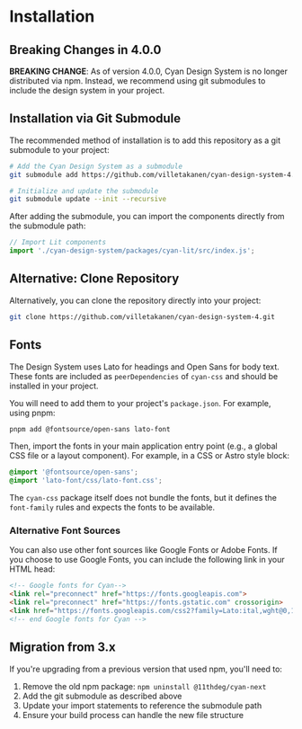 # Installation

## Breaking Changes in 4.0.0

**BREAKING CHANGE**: As of version 4.0.0, Cyan Design System is no longer distributed via npm. Instead, we recommend using git submodules to include the design system in your project.

## Installation via Git Submodule

The recommended method of installation is to add this repository as a git submodule to your project:

```zsh
# Add the Cyan Design System as a submodule
git submodule add https://github.com/villetakanen/cyan-design-system-4.git cyan-design-system

# Initialize and update the submodule
git submodule update --init --recursive
```

After adding the submodule, you can import the components directly from the submodule path:

```javascript
// Import Lit components
import './cyan-design-system/packages/cyan-lit/src/index.js';
```

## Alternative: Clone Repository

Alternatively, you can clone the repository directly into your project:

```zsh
git clone https://github.com/villetakanen/cyan-design-system-4.git
```

## Fonts

The Design System uses Lato for headings and Open Sans for body text. These fonts are included as `peerDependencies` of `cyan-css` and should be installed in your project.

You will need to add them to your project's `package.json`. For example, using pnpm:

```bash
pnpm add @fontsource/open-sans lato-font
```

Then, import the fonts in your main application entry point (e.g., a global CSS file or a layout component). For example, in a CSS or Astro style block:

```css
@import '@fontsource/open-sans';
@import 'lato-font/css/lato-font.css';
```

The `cyan-css` package itself does not bundle the fonts, but it defines the `font-family` rules and expects the fonts to be available.

### Alternative Font Sources

You can also use other font sources like Google Fonts or Adobe Fonts. If you choose to use Google Fonts, you can include the following link in your HTML head:

```html
<!-- Google fonts for Cyan-->
<link rel="preconnect" href="https://fonts.googleapis.com">
<link rel="preconnect" href="https://fonts.gstatic.com" crossorigin>
<link href="https://fonts.googleapis.com/css2?family=Lato:ital,wght@0,100;0,300;0,400;0,700;0,900;1,100;1,300;1,400;1,700;1,900&family=Open+Sans:ital,wght@0,300;0,400;0,500;0,600;0,700;0,800;1,300;1,400;1,500;1,600;1,700;1,800&family=Roboto+Mono:wght@500&display=swap" rel="stylesheet">
<!-- end Google fonts for Cyan -->
```

## Migration from 3.x

If you're upgrading from a previous version that used npm, you'll need to:

1. Remove the old npm package: `npm uninstall @11thdeg/cyan-next`
2. Add the git submodule as described above
3. Update your import statements to reference the submodule path
4. Ensure your build process can handle the new file structure
